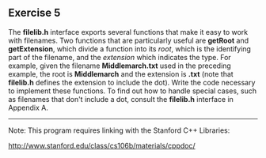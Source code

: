 Exercise 5
---------- 

The **filelib.h** interface exports several functions that make it easy to work with filenames. Two functions that are particularly useful are **getRoot** and **getExtension**, which divide a function into its *root*, which is the identifying part of the filename, and the *extension* which indicates the type. For example, given the filename **Middlemarch.txt** used in the preceding example, the root is **Middlemarch** and the extension is **.txt** (note that **filelib.h** defines the extension to include the dot). Write the code necessary to implement these functions. To find out how to handle special cases, such as filenames that don't include a dot, consult the **filelib.h** interface in Appendix A.

---

Note: This program requires linking with the Stanford C++ Libraries:

http://www.stanford.edu/class/cs106b/materials/cppdoc/